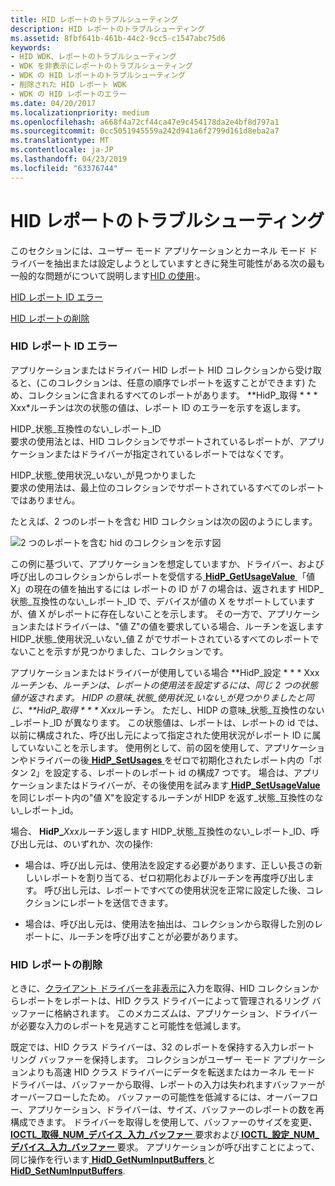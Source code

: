 ```yaml
---
title: HID レポートのトラブルシューティング
description: HID レポートのトラブルシューティング
ms.assetid: 8fbf641b-461b-44c2-9cc5-c1547abc75d6
keywords:
- HID WDK、レポートのトラブルシューティング
- WDK を非表示にレポートのトラブルシューティング
- WDK の HID レポートのトラブルシューティング
- 削除された HID レポート WDK
- WDK の HID レポートのエラー
ms.date: 04/20/2017
ms.localizationpriority: medium
ms.openlocfilehash: a668f4a72cf44ca47e9c454178da2e4bf8d797a1
ms.sourcegitcommit: 0cc5051945559a242d941a6f2799d161d8eba2a7
ms.translationtype: MT
ms.contentlocale: ja-JP
ms.lasthandoff: 04/23/2019
ms.locfileid: "63376744"
---
```

# <a name="troubleshooting-hid-reports"></a>HID レポートのトラブルシューティング





このセクションには、ユーザー モード アプリケーションとカーネル モード ドライバーを抽出または設定しようとしていますときに発生可能性がある次の最も一般的な問題がについて説明します[HID の使用](hid-usages.md):。

[HID レポート ID エラー](#hid-report-id-errors)

[HID レポートの削除](#dropped-hid-reports)

### <a href="" id="hid-report-id-errors"></a> HID レポート ID エラー

アプリケーションまたはドライバー HID レポート HID コレクションから受け取ると、(このコレクションは、任意の順序でレポートを返すことができます) ため、コレクションに含まれるすべてのレポートがあります。 **HidP\_取得 * * * Xxx*ルーチンは次の状態の値は、レポート ID のエラーを示すを返します。

<a href="" id="hidp-status-incompatible-report-id"></a>HIDP\_状態\_互換性のない\_レポート\_ID  
要求の使用法とは、HID コレクションでサポートされているレポートが、アプリケーションまたはドライバーが指定されているレポートではなくです。

<a href="" id="hidp-status-usage-not-found"></a>HIDP\_状態\_使用状況\_いない\_が見つかりました  
要求の使用法は、最上位のコレクションでサポートされているすべてのレポートではありません。

たとえば、2 つのレポートを含む HID コレクションは次の図のようにします。

![2 つのレポートを含む hid のコレクションを示す図](images/reportid.png)

この例に基づいて、アプリケーションを想定していますか、ドライバー、および呼び出しのコレクションからレポートを受信する[ **HidP\_GetUsageValue** ](https://msdn.microsoft.com/library/windows/hardware/ff539748) 「値 X」の現在の値を抽出するには レポートの ID が 7 の場合は、返されます HIDP\_状態\_互換性のない\_レポート\_ID で、デバイスが値の X をサポートしていますが、値 X がレポートに存在しないことを示します。 その一方で、アプリケーションまたはドライバーは、"値 Z"の値を要求している場合、ルーチンを返します HIDP\_状態\_使用状況\_いない\_値 Z がでサポートされているすべてのレポートでないことを示すが見つかりました、コレクションです。

アプリケーションまたはドライバーが使用している場合 **HidP\_設定 * * * Xxx*ルーチンも、ルーチンは、レポートの使用法を設定するには、同じ 2 つの状態値が返されます。 HIDP の意味\_状態\_使用状況\_いない\_が見つかりましたと同じ、**HidP\_取得 * * * Xxx*ルーチン。 ただし、HIDP の意味\_状態\_互換性のない\_レポート\_ID が異なります。 この状態値は、レポートは、レポートの id では、以前に構成された、呼び出し元によって指定された使用状況がレポート ID に属していないことを示します。 使用例として、前の図を使用して、アプリケーションやドライバーの後[ **HidP\_SetUsages** ](https://msdn.microsoft.com/library/windows/hardware/ff539792)をゼロで初期化されたレポート内の「ボタン 2」を設定する、レポートのレポート id の構成7 つです。 場合は、アプリケーションまたはドライバーが、その後使用を試みます[ **HidP\_SetUsageValue** ](https://msdn.microsoft.com/library/windows/hardware/ff539797)を同じレポート内の"値 X"を設定するルーチンが HIDP を返す\_状態\_互換性のない\_レポート\_id。

場合、 **HidP\_**<em>Xxx</em>ルーチン返します HIDP\_状態\_互換性のない\_レポート\_ID、呼び出し元は、のいずれか、次の操作:

-   場合は、呼び出し元は、使用法を設定する必要があります、正しい長さの新しいレポートを割り当てる、ゼロ初期化およびルーチンを再度呼び出します。 呼び出し元は、レポートですべての使用状況を正常に設定した後、コレクションにレポートを送信できます。

-   場合は、呼び出し元は、使用法を抽出は、コレクションから取得した別のレポートに、ルーチンを呼び出すことが必要があります。

### <a href="" id="dropped-hid-reports"></a> HID レポートの削除

ときに、[クライアント ドライバーを非表示に](hid-client-drivers.md)入力を取得、HID コレクションからレポートをレポートは、HID クラス ドライバーによって管理されるリング バッファーに格納されます。 このメカニズムは、アプリケーション、ドライバーが必要な入力のレポートを見逃すこと可能性を低減します。

既定では、HID クラス ドライバーは、32 のレポートを保持する入力レポート リング バッファーを保持します。 コレクションがユーザー モード アプリケーションよりも高速 HID クラス ドライバーにデータを転送またはカーネル モード ドライバーは、バッファーから取得、レポートの入力は失われますバッファーがオーバーフローしたため。 バッファーの可能性を低減するには、オーバーフロー、アプリケーション、ドライバーは、サイズ、バッファーのレポートの数を再構成できます。 ドライバーを取得しを使用して、バッファーのサイズを変更、 [ **IOCTL\_取得\_NUM\_デバイス\_入力\_バッファー** ](https://msdn.microsoft.com/library/windows/hardware/ff541058)要求および[ **IOCTL\_設定\_NUM\_デバイス\_入力\_バッファー** ](https://msdn.microsoft.com/library/windows/hardware/ff542087)要求。 アプリケーションが呼び出すことによって、同じ操作を行います[ **HidD\_GetNumInputBuffers** ](https://msdn.microsoft.com/library/windows/hardware/ff539675)と[ **HidD\_SetNumInputBuffers**](https://msdn.microsoft.com/library/windows/hardware/ff539686).

 

 




